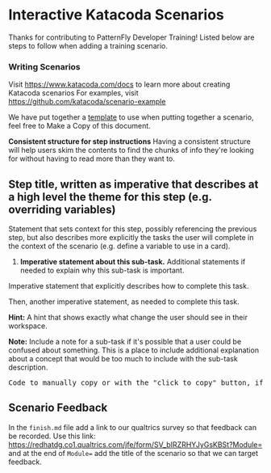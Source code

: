 # Interactive Katacoda Scenarios

Thanks for contributing to PatternFly Developer Training! Listed below are steps to follow when adding a training scenario.

### Writing Scenarios
Visit https://www.katacoda.com/docs to learn more about creating Katacoda scenarios
For examples, visit https://github.com/katacoda/scenario-example

We have put together a [template](https://docs.google.com/document/d/1pHckYqqrXtozpW8Bjj1DLaeN0Ghi4zC7Ds4DS3KRdek/edit?usp=sharing) to use when putting together a scenario, feel free to Make a Copy of this document.

**Consistent structure for step instructions**
Having a consistent structure will help users skim the contents to find the chunks of info they're looking for without having to read more than they want to. 

## Step title, written as imperative that describes at a high level the theme for this step (e.g. overriding variables)

Statement that sets context for this step, possibly referencing the previous step, but also describes more explicitly the tasks the user will complete in the context of the scenario (e.g. define a variable to use in a card).

1) <strong>Imperative statement about this sub-task.</strong> Additional statements if needed to explain why this sub-task is important.

Imperative statement that explicitly describes how to complete this task.

Then, another imperative statement, as needed to complete this task.

<strong>Hint:</strong> A hint that shows exactly what change the user should see in their workspace.

<strong>Note:</strong> Include a note for a sub-task if it's possible that a user could be confused about something. This is a place to include additional explanation about a concept that would be too much to include with the sub-task description.

<pre>Code to manually copy or with the "click to copy" button, if needed</pre>

## Scenario Feedback
In the `finish.md` file add a link to our qualtrics survey so that feedback can be recorded. Use this link: https://redhatdg.co1.qualtrics.com/jfe/form/SV_bIRZRHYJyGsKBSt?Module= and at the end of `Module=` add the title of the scenario so that we can target feedback.
